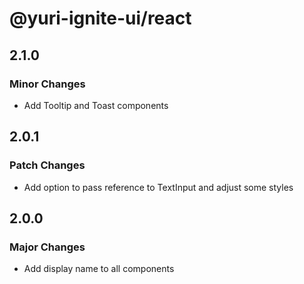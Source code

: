 # @yuri-ignite-ui/react

## 2.1.0

### Minor Changes

- Add Tooltip and Toast components

## 2.0.1

### Patch Changes

- Add option to pass reference to TextInput and adjust some styles

## 2.0.0

### Major Changes

- Add display name to all components
